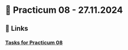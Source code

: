 # 📝 Practicum 08 - 27.11.2024

## 🔗 Links
### [Tasks for Practicum 08](https://leetcode.com/problem-list/aglga136/)
